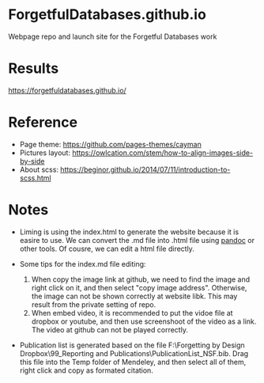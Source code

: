# ForgetfulDatabases.github.io
Webpage repo and launch site for the Forgetful Databases work

# Results

https://forgetfuldatabases.github.io/

# Reference 
* Page theme: https://github.com/pages-themes/cayman
* Pictures layout: https://owlcation.com/stem/how-to-align-images-side-by-side
* About scss: https://beginor.github.io/2014/07/11/introduction-to-scss.html

# Notes
+ Liming is using the index.html to generate the website because it is easire to use. We can convert the .md file into .html file using [pandoc](https://pandoc.org/) or other tools.  Of cousre, we can edit a html file directly.
+ Some tips for the index.md file editing:
   1. When copy the image link at github, we need to find the image and right click on it, and then select "copy image address". Otherwise, the image can not be shown correctly at website libk. This may result from the private setting of repo. 
   2. When embed video, it is recommended to put the vidoe file at dropbox or youtube, and then use screenshoot of the video as a link. The video at github can not be played correctly. 

+ Publication list is generated based on the file F:\Forgetting by Design Dropbox\99_Reporting and Publications\PublicationList_NSF.bib. Drag this file into the Temp folder of Mendeley, and then select all of them, right click and copy as formated citation. 